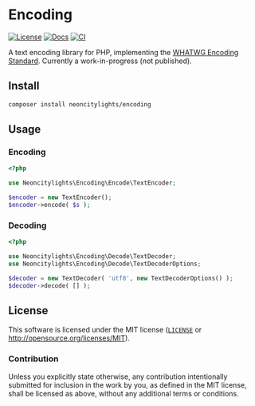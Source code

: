 # Encoding
[![License][license-badge]][license-url]
[![Docs][docs-badge]][docs-url]
[![CI][ci-badge]][ci-url]

[license-badge]: https://img.shields.io/badge/License-MIT-blue.svg?style=flat-square
[license-url]: #license
[docs-badge]: https://img.shields.io/github/deployments/php-lights/encoding/github-pages?label=docs&style=flat-square
[docs-url]: https://php-lights.github.io/encoding/
[ci-badge]: https://img.shields.io/github/actions/workflow/status/php-lights/encoding/.github/workflows/php.yml?style=flat-square
[ci-url]: https://github.com/php-lights/encoding/actions/workflows/php.yml

A text encoding library for PHP, implementing the [WHATWG Encoding Standard](https://encoding.spec.whatwg.org). Currently a work-in-progress (not published).

## Install
```sh
composer install neoncitylights/encoding
```

## Usage
### Encoding
```php
<?php

use Neoncitylights\Encoding\Encode\TextEncoder;

$encoder = new TextEncoder();
$encoder->encode( $s );

```

### Decoding
```php
<?php

use Neoncitylights\Encoding\Decode\TextDecoder;
use Neoncitylights\Encoding\Decode\TextDecoderOptions;

$decoder = new TextDecoder( 'utf8', new TextDecoderOptions() );
$decoder->decode( [] );
```

## License
This software is licensed under the MIT license ([`LICENSE`](./LICENSE) or <http://opensource.org/licenses/MIT>).

### Contribution
Unless you explicitly state otherwise, any contribution intentionally submitted for inclusion in the work by you, as defined in the MIT license, shall be licensed as above, without any additional terms or conditions.
